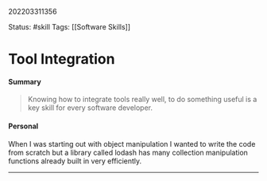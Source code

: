 202203311356

Status: #skill
Tags: [[Software Skills]]

# Tool Integration 
#### Summary
> Knowing how to integrate tools really well, to do something useful is a key skill for every software developer.

#### Personal
When I was starting out with object manipulation I wanted to write the code from scratch but a library called lodash has many collection manipulation functions already built in very efficiently.

---

